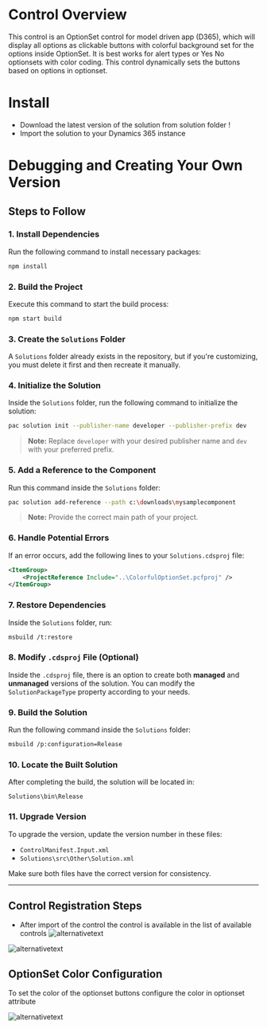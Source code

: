 
# Control Overview
This control is an OptionSet control for model driven app (D365), which will display all options as clickable buttons with colorful background set for the options inside OptionSet. It is best works for alert types or Yes No optionsets with color coding. This control dynamically sets the buttons based on options in optionset.

# Install
 - Download the latest version of the solution from solution folder !
 - Import the solution to your Dynamics 365 instance


# Debugging and Creating Your Own Version

## Steps to Follow

### 1. Install Dependencies
Run the following command to install necessary packages:
```sh
npm install
```

### 2. Build the Project
Execute this command to start the build process:
```sh
npm start build
```

### 3. Create the `Solutions` Folder
A `Solutions` folder already exists in the repository, but if you're customizing, you must delete it first and then recreate it manually.

### 4. Initialize the Solution
Inside the `Solutions` folder, run the following command to initialize the solution:
```sh
pac solution init --publisher-name developer --publisher-prefix dev
```
> **Note:** Replace `developer` with your desired publisher name and `dev` with your preferred prefix.

### 5. Add a Reference to the Component
Run this command inside the `Solutions` folder:
```sh
pac solution add-reference --path c:\downloads\mysamplecomponent
```
> **Note:** Provide the correct main path of your project.

### 6. Handle Potential Errors
If an error occurs, add the following lines to your `Solutions.cdsproj` file:
```xml
<ItemGroup>
    <ProjectReference Include="..\ColorfulOptionSet.pcfproj" />
</ItemGroup>
```

### 7. Restore Dependencies
Inside the `Solutions` folder, run:
```sh
msbuild /t:restore
```

### 8. Modify `.cdsproj` File (Optional)
Inside the `.cdsproj` file, there is an option to create both **managed** and **unmanaged** versions of the solution. You can modify the `SolutionPackageType` property according to your needs.

### 9. Build the Solution
Run the following command inside the `Solutions` folder:
```sh
msbuild /p:configuration=Release
```

### 10. Locate the Built Solution
After completing the build, the solution will be located in:
```
Solutions\bin\Release
```

### 11. Upgrade Version
To upgrade the version, update the version number in these files:
- `ControlManifest.Input.xml`
- `Solutions\src\Other\Solution.xml`

Make sure both files have the correct version for consistency.

---


## Control Registration Steps 
 - After import of the control the control is available in the list of available controls
![alternativetext](readmeimages/imgOptionSetControlSelect.png)

![alternativetext](readmeimages/imgOptionsetcontrol.png)

## OptionSet Color Configuration
To set the color of the optionset buttons configure the color in optionset attribute

![alternativetext](readmeimages/imgoptionsetcolorconfiguration.png)
